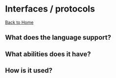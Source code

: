 # Interfaces / protocols
[Back to Home](README.md)
## What does the language support?
## What abilities does it have?
## How is it used?
